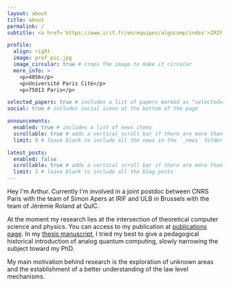 ```yaml
---
layout: about
title: about
permalink: /
subtitle: <a href='https://www.irif.fr/en/equipes/algocomp/index'>IRIF (CNRS)</a>. Université Paris Cité, Bâtiment Sophie Germain.

profile:
  align: right
  image: prof_pic.jpg
  image_circular: true # crops the image to make it circular
  more_info: >
    <p>4056</p>
    <p>Université Paris Cité</p>
    <p>75013 Paris</p>

selected_papers: true # includes a list of papers marked as "selected={true}"
social: true # includes social icons at the bottom of the page

announcements:
  enabled: true # includes a list of news items
  scrollable: true # adds a vertical scroll bar if there are more than 3 news items
  limit: 5 # leave blank to include all the news in the `_news` folder

latest_posts:
  enabled: false
  scrollable: true # adds a vertical scroll bar if there are more than 3 new posts items
  limit: 3 # leave blank to include all the blog posts
---
```


Hey I'm Arthur. Currently I'm involved in a joint postdoc between CNRS Paris with the team of Simon Apers at IRIF and ULB in Brussels with the team of Jérémie Roland at QuIC.

At the moment my research lies at the intersection of theoretical computer science and physics. You can access to my publication at [publications page](/publications/). In my [thesis manuscript](https://theses.hal.science/tel-04706199v1/file/2024ORLE1017_va.pdf), I tried my best to give a pedagogical historical introduction of analog quantum computing, slowly narrowing the subject toward my PhD.

My main motivation behind research is the exploration of unknown areas and the establishment of a better understanding of the law level mechanisms. 

